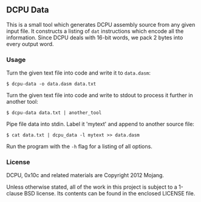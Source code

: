 ## DCPU Data

This is a small tool which generates DCPU assembly source from any given
input file. It constructs a listing of `dat` instructions which encode
all the information. Since DCPU deals with 16-bit words, we pack 2 bytes
into every output word.


### Usage

Turn the given text file into code and write it to `data.dasm`:

    $ dcpu-data -o data.dasm data.txt

Turn the given text file into code and write to stdout to process
it further in another tool:

    $ dcpu-data data.txt | another_tool

Pipe file data into stdin. Label it 'mytext' and append to
another source file:

    $ cat data.txt | dcpu_data -l mytext >> data.dasm

Run the program with the `-h` flag for a listing of all options.


### License

DCPU, 0x10c and related materials are Copyright 2012 Mojang.

Unless otherwise stated, all of the work in this project is subject to a
1-clause BSD license. Its contents can be found in the enclosed LICENSE file.
